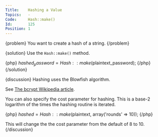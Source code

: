```yaml
---
Title:    Hashing a Value
Topics:   -
Code:     Hash::make()
Id:       125
Position: 1
---
```


{problem}
You want to create a hash of a string.
{/problem}

{solution}
Use the `Hash::make()` method.

{php}
$hashed_password = Hash::make($plaintext_password);
{/php}
{/solution}

{discussion}
Hashing uses the Blowfish algorithm.

See [The bcrypt Wikipedia article](http://en.wikipedia.org/wiki/Bcrypt).

You can also specify the cost parameter for hashing. This is a base-2 logarithm of the times the hashing routine is iterated.

{php}
$hashed = Hash::make($plaintext, array('rounds' => 10));
{/php}

This will change the the cost parameter from the default of 8 to 10.
{/discussion}
